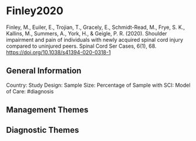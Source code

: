 # Finley2020
Finley, M., Euiler, E., Trojian, T., Gracely, E., Schmidt-Read, M., Frye, S. K., Kallins, M., Summers, A., York, H., & Geigle, P. R. (2020). Shoulder impairment and pain of individuals with newly acquired spinal cord injury compared to uninjured peers. Spinal Cord Ser Cases, 6(1), 68. https://doi.org/10.1038/s41394-020-0318-1 

## General Information
Country: 
Study Design: 
Sample Size: 
Percentage of Sample with SCI:
Model of Care: #diagnosis

## Management Themes


## Diagnostic Themes
